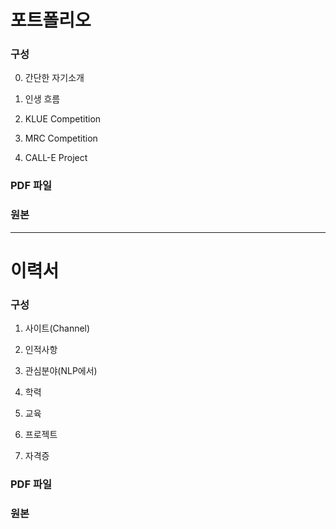 # 포트폴리오
### 구성
0. 간단한 자기소개

1. 인생 흐름

2. KLUE Competition

3. MRC Competition

4. CALL-E Project

### PDF 파일

### 원본

* * *
# 이력서
### 구성
1. 사이트(Channel)

2. 인적사항

3. 관심분야(NLP에서)

4. 학력

5. 교육

6. 프로젝트

7. 자격증

### PDF 파일

### 원본
